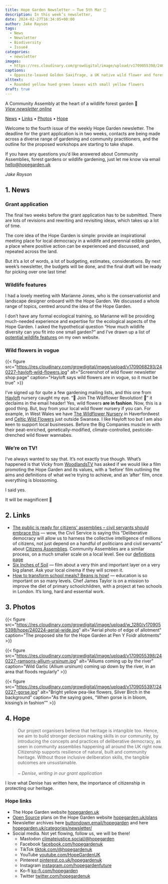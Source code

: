 ```yaml
---
title: Hope Garden Newsletter — Tue 5th Mar 🌸
description: In this week’s newsletter, 
date: 2024-02-27T16:34:05+00:00
author: Jake Rayson 
tags: 
  - News
  - Newsletter
  - Biodiversity
  - Issue4
categories: 
  - newsletter
images: 
  - https://res.cloudinary.com/growdigital/image/upload/v1709055398/240227-saxifrage.jpg
captions: 
  - Opposite-leaved Golden Saxifrage, a UK native wild flower and forest garden plant
alttext: 
  - Rounded yellow hued green leaves with small yellow flowers
draft: true
---
```


A Community Assembly at the heart of a wildlife forest garden 💚<br>
_[View newsletter online](https://hopegarden.uk/blog/240227-newsletter)_

[News](#1-news) • [Links](#2-links) • [Photos](#3-photos) • [Hope](#4-hope-links)

Welcome to the fourth issue of the weekly Hope Garden newsletter. The deadline for the grant application is in two weeks, contacts are being made across a diverse range of gardening and community practitioners, and the outline for the proposed workshops are starting to take shape.

If you have any questions you’d like answered about Community Assemblies, forest gardens or wildlife gardening, just let me know via email <hello@hopegarden.uk>

_Jake Rayson_

## 1. News

### Grant application

The final two weeks before the grant application has to be submitted. There are lots of revisions and rewriting and revisiting ideas, which takes up a lot of time.

The core idea of the Hope Garden is simple: provide an inspirational meeting place for local democracy in a wildlife and perennial edible garden, a place where positive action can be experienced and discussed, and repeated across the land.

But it’s a lot of words, a lot of budgeting, estimates, considerations. By next week’s newsletter, the budgets will be done, and the final draft will be ready for picking over one last time!

### Wildlife features

I had a lovely meeting with Marianne Jones, who is the conservationist and landscape designer onboard with the Hope Garden. We discussed a whole range of topics, centred around the idea of the Hope Garden.

I don’t have any formal ecological training, so Marianne will be providing much-needed experience and expertise for the ecological aspects of the Hope Garden. I asked the hypothetical question “How much wildlife diversity can you fit into one small garden?” and I’ve drawn up a list of [potential wildlife features](https://natureworks.org.uk/wildlife-features) on my own website.

### Wild flowers in vogue

{{< figure src="https://res.cloudinary.com/growdigital/image/upload/v1709068293/240227-hayloft-wild-flowers.jpg" alt="Screenshot of wild flower newsletter shop page" caption="Hayloft says wild flowers are in vogue, so it must be true" >}}

I’ve signed up for quite a few gardening mailing lists, and this one from [Hayloft](https://hayloft.co.uk/) nursery caught my eye. “🌸&nbsp;Join The Wildflower Revolution!&nbsp;🌸” it declaims in the email header! Yes, wild flowers **are in fashion**. Now, this is a good thing. But, buy from your local wild flower nursery if you can. For example, in West Wales we have [The Wildflower Nursery](https://www.thewildflowernursery.co.uk/) in Haverfordwest and [Celtic Wild Flowers](https://celticwildflowers.co.uk/) just outside Swansea. I like Hayloft too but I am also keen to support local businesses. Before the Big Companies muscle in with their peat-enriched, genetically-modified, climate-controlled, pesticide-drenched wild flower wannabes.

### We’re on TV!

I‘ve always wanted to say that. It’s not exactly true though. What’s happened is that Vicky from [WoodlandsTV](https://www.woodlands.co.uk/tv/) has asked if we would like a film promoting the Hope Garden and its values, with a ‘before’ film outlining the aims and definitions of what we’re trying to achieve, and an ’after’ film, once everything is blossoming. 

I said yes.

It will be magnificent 💚

## 2. Links

* [The public is ready for citizens' assemblies – civil servants should embrace this](https://www.civilserviceworld.com/news/article/citizens-assemblies-are-long-overdue-and-a-chance-to-change-the-way-government-works-for-the-better-28793) — wow, the Civil Service is saying this “Deliberative democracy will allow us to harness the collective intelligence of millions of citizens, not just depend on a handful of politicians and civil servants” about [Citizens Assemblies](https://extinctionrebellion.uk/decide-together/citizens-assembly/). Community Assemblies are a similar process, on a much smaller scale on a local level. See our [definitions page](/definitions/)
* [Six Inches of Soil](https://www.sixinchesofsoil.org/) — film about a very thin and important layer on a very big planet. Ask your local cinema if they will screen it.
* [How to transform school meals? Beans is how!](https://hodmedods.co.uk/blogs/news/how-to-transform-school-meals-beans-is-how) — education is so important on so many levels. Chef James Taylor is on a mission to improve the diet of primary schoolchildren, with a project at two schools in London. It’s long, hard and essential work. 

## 3. Photos

{{< figure src="https://res.cloudinary.com/growdigital/image/upload/w_1280/v1709055398/hope/240224-aerial-wide.jpg" alt="Aerial photo of edge of allotment" caption="The proposed site for the Hope Garden at Pen Y Foidr allotments" >}}

{{< figure src="https://res.cloudinary.com/growdigital/image/upload/v1709055398/240227-ramsons-allium-ursinum.jpg" alt="Alliums coming up by the river" caption="Wild Garlic (Allium ursinum) coming up down by the river, in an area that floods regularly" >}}

{{< figure src="https://res.cloudinary.com/growdigital/image/upload/v1709055397/240227-gorse.jpg" alt="Bright yellow pea-like flowers, Silver Birch in the background" caption="As the saying goes, “When gorse is in bloom, kissing’s in fashion”" >}}

## 4. Hope

>  Our project organisers  believe that heritage is intangible too. Hence, we aim to build stronger decision making skills in our community, by introducing the concepts and practices of deliberative democracy, as seen in community assemblies happening all around the UK right now. Citizenship supports resilience of natural, built and community heritage. Without those inclusive deliberation skills, the tangible outcomes are unsustainable.<br><br>_~ Denise, writing in our grant application_

I love what Denise has written here, the importance of citizenship in protecting our heritage.

### Hope links

* The Hope Garden website [hopegarden.uk](https://hopegarden.uk/)
* [Open Source](https://en.wikipedia.org/wiki/Open_source) plans on the Hope Garden website [hopegarden.uk/plans](https://hopegarden.uk/plans)
* Newsletter archives here [buttondown.email/hopegarden](https://buttondown.email/hopegarden) and here [hopegarden.uk/categories/newsletter/](https://hopegarden.uk/categories/newsletter/)
* Social media. Not yet flowing, follow us, we will be there!
  * Mastodon [climatejustice.social/@hopegarden](https://climatejustice.social/@hopegarden)
  * Facebook [facebook.com/hopegardenuk](https://facebook.com/hopegardenuk)
  * TikTok [tiktok.com/@hopegardenuk](https://www.tiktok.com/@hopegardenuk)
  * YouTube [youtube.com/HopeGardenUK](https://www.youtube.com/@HopeGardenUK )
  * Pinterest [pinterest.co.uk/hopegardenuk](https://www.pinterest.co.uk/hopegardenuk/)
  * Instagram [instagram.com/hopegardenfuture](https://instagram.com/hopegardenfuture)
  * Ko-fi [ko-fi.com/hopegarden](https://ko-fi.com/hopegarden)
  * Twitter [twitter.com/hopegardenuk](https://twitter.com/hopegardenuk)

